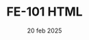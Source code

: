 ---
layout: post
date: 20 feb 2025
title: FE-101 HTML
excerpt: HTML Crio Interview Questions for practise
permalink: crio-interview-questions-fe-302
tags: [crio interview questions, html]
hidden: true
parent-post: crio-interview-questions
---